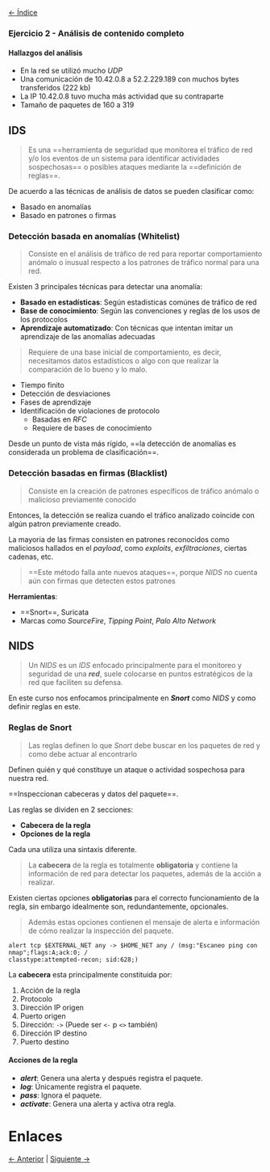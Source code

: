 [<- Índice](../DeteccionIntrusos.md)
### Ejercicio 2 - Análisis de contenido completo

#### Hallazgos del análisis

- En la red se utilizó mucho *UDP*
- Una comunicación de 10.42.0.8 a 52.2.229.189 con muchos bytes transferidos (222 kb)
- La IP 10.42.0.8 tuvo mucha más actividad que su contraparte
- Tamaño de paquetes de 160 a 319

## IDS

> Es una ==herramienta de seguridad que monitorea el tráfico de red y/o los eventos de un sistema para identificar actividades sospechosas== o posibles ataques mediante la ==definición de reglas==.

De acuerdo a las técnicas de análisis de datos se pueden clasificar como:

- Basado en anomalías
- Basado en patrones o firmas

### Detección basada en anomalías (Whitelist)

> Consiste en el análisis de tráfico de red para reportar comportamiento anómalo o inusual respecto a los patrones de tráfico normal para una red.

Existen 3 principales técnicas para detectar una anomalía:

- **Basado en estadísticas**: Según estadisticas comúnes de tráfico de red
- **Base de conocimiento**: Según las convenciones y reglas de los usos de los protocolos
- **Aprendizaje automatizado**: Con técnicas que intentan imitar un aprendizaje de las anomalías adecuadas

> Requiere de una base inicial de comportamiento, es decir, necesitamos datos estadísticos o algo con que realizar la comparación de lo bueno y lo malo.

- Tiempo finito
- Detección de desviaciones
- Fases de aprendizaje
- Identificación de violaciones de protocolo
	- Basadas en *RFC*
	- Requiere de bases de conocimiento

Desde un punto de vista más rígido, ==la detección de anomalías es considerada un problema de clasificación==.

### Detección basadas en firmas (Blacklist)

> Consiste en la creación de patrones específicos de tráfico anómalo o malicioso previamente conocido

Entonces, la detección se realiza cuando el tráfico analizado coincide con algún patron previamente creado.

La mayoria de las firmas consisten en patrones reconocidos como maliciosos hallados en el *payload*, como *exploits*, *exfiltraciones*, ciertas cadenas, etc.

> ==Este método falla ante nuevos ataques==, porque *NIDS* no cuenta aún con firmas que detecten estos patrones

**Herramientas**:
- ==Snort==, Suricata
- Marcas como *SourceFire*, *Tipping Point*, *Palo Alto Network*

## NIDS

> Un *NIDS* es un *IDS* enfocado principalmente para el monitoreo y seguridad de una ***red***, suele colocarse en puntos estratégicos de la red que faciliten su defensa.

En este curso nos enfocamos principalmente en ***Snort*** como *NIDS* y como definir reglas en este.

### Reglas de Snort

> Las reglas definen lo que *Snort* debe buscar en los paquetes de red y como debe actuar al encontrarlo

Definen quién y qué constituye un ataque o actividad sospechosa para nuestra red.

==Inspeccionan cabeceras y datos del paquete==.

Las reglas se dividen en 2 secciones:
- **Cabecera de la regla**
- **Opciones de la regla**

Cada una utiliza una sintaxis diferente.

> La **cabecera** de la regla es totalmente **obligatoria** y contiene la información de red para detectar los paquetes, además de la acción a realizar.

Existen ciertas opciones **obligatorias** para el correcto funcionamiento de la regla, sin embargo idealmente son, redundantemente, opcionales.

> Además estas opciones contienen el mensaje de alerta e información de cómo realizar la inspección del paquete.

```snort
alert tcp $EXTERNAL_NET any -> $HOME_NET any / (msg:"Escaneo ping con nmap";flags:A;ack:0; /
classtype:attempted-recon; sid:628;)
```

La **cabecera** esta principalmente constituida por:

1. Acción de la regla
2. Protocolo
3. Dirección IP origen
4. Puerto origen
5. Dirección: `->` (Puede ser `<-` p `<>` también)
6. Dirección IP destino
7. Puerto destino

#### Acciones de la regla

- ***alert***: Genera una alerta y después registra el paquete.
- ***log***: Únicamente registra el paquete.
- ***pass***: Ignora el paquete.
- ***activate***: Genera una alerta y activa otra regla.

# Enlaces

[<- Anterior](HFC23_10_2024.md) | [Siguiente ->](HFC28_10_2024.md)